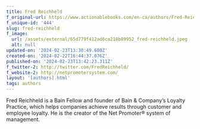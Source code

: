 ```yaml
---
title: Fred Reichheld
f_original-url: https://www.actionablebooks.com/en-ca/authors/Fred-Reichheld/
f_unique-id: '444'
slug: fred-reichheld
f_image:
  url: /assets/external/65d779f412ad6ca218b89952_fred-reichheld.jpeg
  alt: null
updated-on: '2024-02-23T13:30:49.680Z'
created-on: '2024-02-22T16:44:37.076Z'
published-on: '2024-02-23T13:42:23.311Z'
f_twitter-2: http://twitter.com/FredReichheld/
f_website-2: http://netpromotersystem.com/
layout: '[authors].html'
tags: authors
---
```


Fred Reichheld is a Bain Fellow and founder of Bain & Company’s Loyalty Practice, which helps companies achieve results through customer and employee loyalty. He is the creator of the Net Promoter® system of management.
